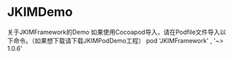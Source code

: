 # JKIMDemo
关于JKIMFramework的Demo
如果使用Cocoapod导入，请在Podfile文件导入以下命令。（如果想下载请下载JKIMPodDemo工程）
pod 'JKIMFramework' , '~> 1.0.6'
